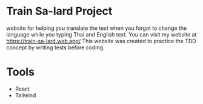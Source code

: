 # Train Sa-lard Project
website for helping you translate the text when you forgot to change the language while you typing Thai and English text.
You can visit my website at https://train-sa-lard.web.app/ 
This website was created to practice the TDD concept by writing tests before coding. 

# Tools
- React
- Tailwind
